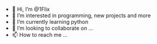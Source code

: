 - 👋 Hi, I’m @1Flix
- 👀 I’m interested in programming, new projects and more
- 🌱 I’m currently learning python
- 💞️ I’m looking to collaborate on ...
- 📫 How to reach me ...

<!---
1Flix/1Flix is a ✨ special ✨ repository because its `README.md` (this file) appears on your GitHub profile.
You can click the Preview link to take a look at your changes.
--->
